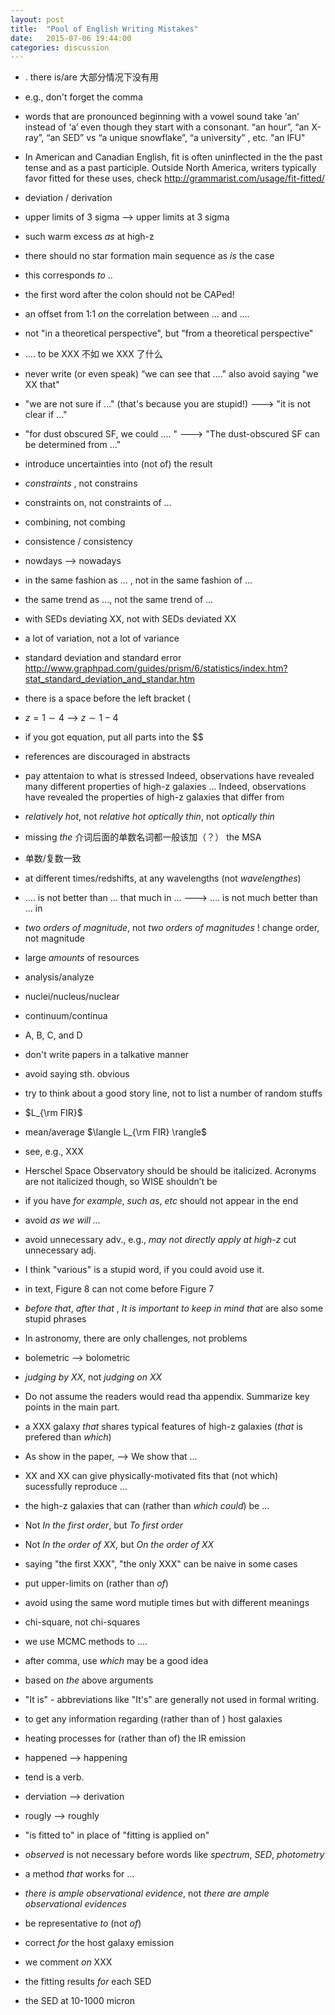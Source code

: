 ```yaml
---
layout: post
title:  "Pool of English Writing Mistakes"
date:   2015-07-06 19:44:00
categories: discussion
---
```


* . there is/are 大部分情况下没有用

* e.g.,     don't forget the comma


* words that are pronounced beginning with a vowel sound take ‘an’ instead of ‘a’ even though they start with a consonant. “an hour”, “an X-ray”, “an SED” vs “a unique snowflake”, “a university” , etc.
  "an IFU"

* In American and Canadian English, fit is often uninflected in the the past tense and as a past participle. Outside North America, writers typically favor fitted for these uses, check http://grammarist.com/usage/fit-fitted/


* deviation / derivation

* upper limits of 3 sigma --> upper limits at 3 sigma

* such warm excess *as* at high-z

* there should no star formation main sequence as *is* the case

* this corresponds *to* ..

* the first word after the colon should not be CAPed!

* an offset from 1:1 *on* the correlation between ... and ....

* not "in a theoretical perspective", but "from a theoretical perspective"


* .... to be XXX 不如 we XXX 了什么

* never write (or even speak) “we can see that ...." also avoid saying "we XX that"

* "we are not sure if ..." (that's because you are stupid!) ---> "it is not clear if ..."

* "for dust obscured SF, we could .... " ---> "The dust-obscured SF can be determined from  ..."

* introduce uncertainties into (not of) the result 

* *constraints* , not constrains

* constraints on, not constraints of ...
    
* combining, not combing
    
* consistence / consistency

* nowdays --> nowadays

* in the same fashion as ... , not in the same fashion of ...
    
* the same trend as ..., not the same trend of ...

* with SEDs deviating XX, not with SEDs deviated XX

* a lot of variation, not a lot of variance


*  standard deviation and standard error
    http://www.graphpad.com/guides/prism/6/statistics/index.htm?stat_standard_deviation_and_standar.htm

* there is a space before the left bracket (

*  $z=1\sim4$  --> $z\sim 1-4$

* if you got equation, put all parts into the $$

* references are discouraged in abstracts

* pay attentaion to what is stressed
   Indeed, observations have revealed many different properties of high-z galaxies ...
   Indeed, observations have revealed the properties of high-z galaxies that differ from

* *relatively hot*, not *relative hot*
  *optically thin*, not *optically thin*



* missing *the*  介词后面的单数名词都一般该加（？）
   the MSA

* 单数/复数一致

* at different times/redshifts,
  at any wavelengths (not *wavelengthes*)

*  .... is not better than ... that much in ...
 ---> .... is not much better than ... in

* *two orders of magnitude*, not *two orders of magnitudes* ! change order, not magnitude

* large *amounts* of resources

* analysis/analyze

* nuclei/nucleus/nuclear

* continuum/continua

* A, B, C, and D

* don't write papers in a talkative manner

* avoid saying sth. obvious

* try to think about a good story line, not to list a number of random stuffs

* $L_{\rm FIR}$

* mean/average $\langle L_{\rm FIR} \rangle$

* see, e.g., XXX

* Herschel Space Observatory should be should be italicized.  Acronyms are not italicized though, so WISE shouldn’t be

* if you have *for example*, *such as*, *etc* should not appear in the end

* avoid *as we will ...*

* avoid unnecessary adv., e.g., *may not directly apply at high-z*
  cut unnecessary adj.

* I think "various" is a stupid word, if you could avoid use it.

* in text, Figure 8 can not come before Figure 7

* *before that*, *after that* , *It is important to keep in mind that* are also some stupid phrases

* In astronomy, there are only challenges, not problems

* bolemetric --> bolometric

* *judging by XX*, not *judging on XX*

* Do not assume the readers would read tha appendix. Summarize key points in the main part.

* a XXX galaxy *that* shares typical features of high-z galaxies (*that* is prefered than *which*)

* As show in the paper, --> We show that ...

*  XX and XX can give physically-motivated fits that (not which) sucessfully reproduce ...

* the high-z galaxies that can (rather than *which could*) be ...

* Not *In the first order*, but *To first order*

* Not *In the order of XX*, but *On the order of XX*

* saying "the first XXX", "the only XXX" can be naive in some cases

* put upper-limits on (rather than *of*)

* avoid using the same word mutiple times but with different meanings

* chi-square, not chi-squares

* we use MCMC methods to ....

* after comma, use *which* may be a good idea

* based on *the* above arguments

* "It is" - abbreviations like "It's" are generally not used in formal writing.

* to get any information regarding (rather than of ) host galaxies

* heating processes for (rather than of) the IR emission 

* happened --> happening

* tend is a verb.

* derviation --> derivation

* rougly --> roughly

* "is fitted to" in place of "fitting is applied on"

* *observed* is not necessary before words like *spectrum*, *SED*, *photometry*

* a method *that* works for ...

* *there is ample observational evidence*, not *there are ample observational evidences*

* be representative *to* (not *of*) 

* correct *for* the host galaxy emission

* we comment *on* XXX

* the fitting results *for* each SED 

* the SED at 10-1000 micron
